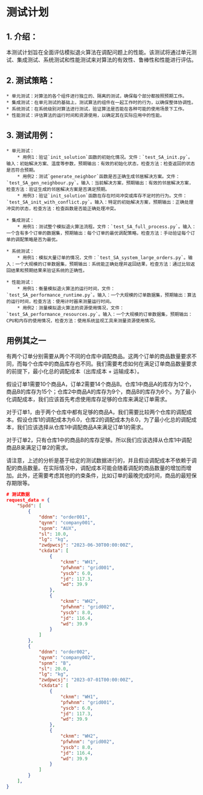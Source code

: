 # 测试计划

## 1. 介绍：
本测试计划旨在全面评估模拟退火算法在调配问题上的性能。该测试将通过单元测试、集成测试、系统测试和性能测试来对算法的有效性、鲁棒性和性能进行评估。

## 2. 测试策略：
    * 单元测试：对算法的各个组件进行独立的、隔离的测试，确保每个部分都按照预期工作。
    * 集成测试：在单元测试的基础上，测试算法的组件在一起工作时的行为，以确保整体协调性。
    * 系统测试：在系统级别对算法进行测试，验证算法是否能在各种可能的使用场景下工作。
    * 性能测试：评估算法的运行时间和资源使用，以确定其在实际应用中的性能。

## 3. 测试用例：

    * 单元测试：
        * 用例1：验证`init_solution`函数的初始化情况。文件：`test_SA_init.py`。输入：初始解决方案、温度等参数，预期输出：有效的初始化状态，检查方法：检查返回的状态是否符合预期。
        * 用例2：测试`generate_neighbor`函数是否正确生成邻居解决方案。文件：`test_SA_gen_neighbour.py`。输入：当前解决方案，预期输出：有效的邻居解决方案，检查方法：验证生成的邻居解决方案是否满足预期。
        * 用例3：验证`init_solution`函数在存在时间冲突或库存不足时的行为。文件：`test_SA_init_with_conflict.py`。输入：特定的初始解决方案，预期输出：正确处理冲突的状态，检查方法：检查函数是否能正确处理冲突。

    * 集成测试：
        * 用例1：测试整个模拟退火算法流程。文件：`test_SA_full_process.py`。输入：一个含有多个订单的数据集，预期输出：每个订单的最优调配策略，检查方法：手动验证每个订单的调配策略是否为最优。

    * 系统测试：
        * 用例1：模拟大量订单的情况，文件：`test_SA_system_large_orders.py`。输入：一个大规模的订单数据集，预期输出：系统能正确处理并返回结果，检查方法：通过比较返回结果和预期结果来验证系统的正确性。

    * 性能测试：
        * 用例1：衡量模拟退火算法的运行时间，文件：`test_SA_performance_runtime.py`。输入：一个大规模的订单数据集，预期输出：算法的运行时间，检查方法：使用计时器来测量运行时间。
        * 用例2：测量模拟退火算法的资源使用情况，文件：`test_SA_performance_resources.py`。输入：一个大规模的订单数据集，预期输出：CPU和内存的使用情况，检查方法：使用系统监视工具来测量资源使用情况。

## 用例其之一

有两个订单分别需要从两个不同的仓库中调配商品。这两个订单的商品数量要求不同，而每个仓库中的商品库存也不同。我们需要考虑如何在满足订单商品数量要求的前提下，最小化总的调配成本（出库成本 + 运输成本）。

假设订单1需要10个商品A，订单2需要14个商品B。仓库1中商品A的库存为12个，商品B的库存为15个；仓库2中商品A的库存为9个，商品B的库存为6个。为了最小化调配成本，我们应该首先考虑使用库存足够的仓库来满足订单需求。

对于订单1，由于两个仓库中都有足够的商品A，我们需要比较两个仓库的调配成本。假设仓库1的调配成本为6.0，仓库2的调配成本为8.0，为了最小化总的调配成本，我们应该选择从仓库1中调配商品A来满足订单1的需求。

对于订单2，只有仓库1中的商品B的库存足够。所以我们应该选择从仓库1中调配商品B来满足订单2的需求。

请注意，上述的分析是基于给定的测试数据进行的，并且假设调配成本不依赖于调配的商品数量。在实际情况中，调配成本可能会随着调配的商品数量的增加而增加。此外，还需要考虑其他的约束条件，比如订单的最晚完成时间，商品的最短保存期限等。

```json
# 测试数据
request_data = {
    "Spdd": [
        {
            "ddnm": "order001",
            "qynm": "company001",
            "spnm": "AUX",
            "sl": 10.0,
            "lg": "kg",
            "zwdpwcsj": "2023-06-30T00:00:00Z",
            "ckdata": [
                {
                    "cknm": "WH1",
                    "pfwhnm": "grid001",
                    "yscb": 6.0,
                    "jd": 117.3,
                    "wd": 39.9
                },
                {
                    "cknm": "WH2",
                    "pfwhnm": "grid002",
                    "yscb": 8.0,
                    "jd": 116.4,
                    "wd": 39.9
                }
            ]
        },
        {
            "ddnm": "order002",
            "qynm": "company002",
            "spnm": "B",
            "sl": 20.0,
            "lg": "kg",
            "zwdpwcsj": "2023-07-01T00:00:00Z",
            "ckdata": [
                {
                    "cknm": "WH1",
                    "pfwhnm": "grid001",
                    "yscb": 6.0,
                    "jd": 117.3,
                    "wd": 39.9
                },
                {
                    "cknm": "WH2",
                    "pfwhnm": "grid002",
                    "yscb": 8.0,
                    "jd": 116.4,
                    "wd": 39.9
                }
            ]
        }
    ],
}
```